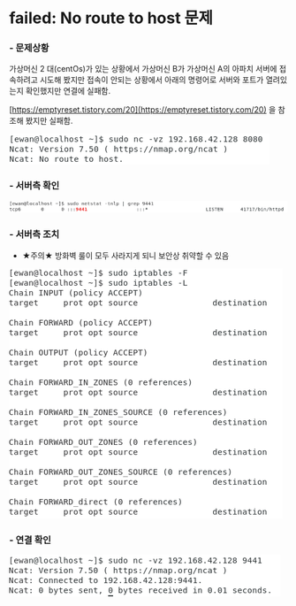 # failed: No route to host 문제

### - 문제상황

가상머신 2 대\(centOs\)가 있는 상황에서 가상머신 B가 가상머신 A의 아파치 서버에 접속하려고 시도해 봤지만 접속이 안되는 상황에서 아래의 명령어로 서버와 포트가 열려있는지 확인했지만 연결에 실패함.

[https://emptyreset.tistory.com/20](https://emptyreset.tistory.com/20) 을 참조해 봤지만 실패함.

![](../../.gitbook/assets/image%20%283%29.png)

### - 서버측 확인

![](../../.gitbook/assets/image%20%284%29.png)



### - 서버측 조치 

* ★주의★ 방화벽 룰이 모두 사라지게 되니 보안상 취약할 수 있음

![](../../.gitbook/assets/image%20%285%29.png)

### - 연결 확인

![](../../.gitbook/assets/image%20%286%29.png)



